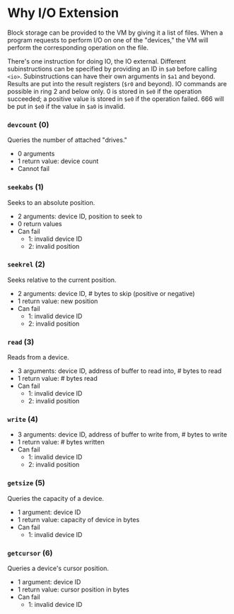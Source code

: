 # Why I/O Extension

Block storage can be provided to the VM by giving it a list of files. When a program requests to perform I/O on one of the "devices," the VM will perform the corresponding operation on the file.

There's one instruction for doing IO, the IO external. Different subinstructions can be specified by providing an ID in `$a0` before calling `<io>`. Subinstructions can have their own arguments in `$a1` and beyond. Results are put into the result registers (`$r0` and beyond). IO commands are possible in ring 2 and below only. 0 is stored in `$e0` if the operation succeeded; a positive value is stored in `$e0` if the operation failed. 666 will be put in `$e0` if the value in `$a0` is invalid.

### `devcount` (0)

Queries the number of attached "drives."

- 0 arguments
- 1 return value: device count
- Cannot fail

### `seekabs` (1)

Seeks to an absolute position.

- 2 arguments: device ID, position to seek to
- 0 return values
- Can fail
	- 1: invalid device ID
	- 2: invalid position

### `seekrel` (2)

Seeks relative to the current position.

- 2 arguments: device ID, # bytes to skip (positive or negative)
- 1 return value: new position
- Can fail
	- 1: invalid device ID
	- 2: invalid position

### `read` (3)

Reads from a device.

- 3 arguments: device ID, address of buffer to read into, # bytes to read
- 1 return value: # bytes read
- Can fail
	- 1: invalid device ID
	- 2: invalid position

### `write` (4)

- 3 arguments: device ID, address of buffer to write from, # bytes to write
- 1 return value: # bytes written
- Can fail
	- 1: invalid device ID
	- 2: invalid position

### `getsize` (5)

Queries the capacity of a device.

- 1 argument: device ID
- 1 return value: capacity of device in bytes
- Can fail
	- 1: invalid device ID

### `getcursor` (6)

Queries a device's cursor position.

- 1 argument: device ID
- 1 return value: cursor position in bytes
- Can fail
	- 1: invalid device ID
